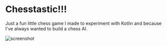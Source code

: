 # Chesstastic!!!

Just a fun little chess game I made to experiment with Kotlin and because I've always wanted to build a chess AI. 

![screenshot](https://photos.app.goo.gl/5TuL7XFbAddfyeJYA)

